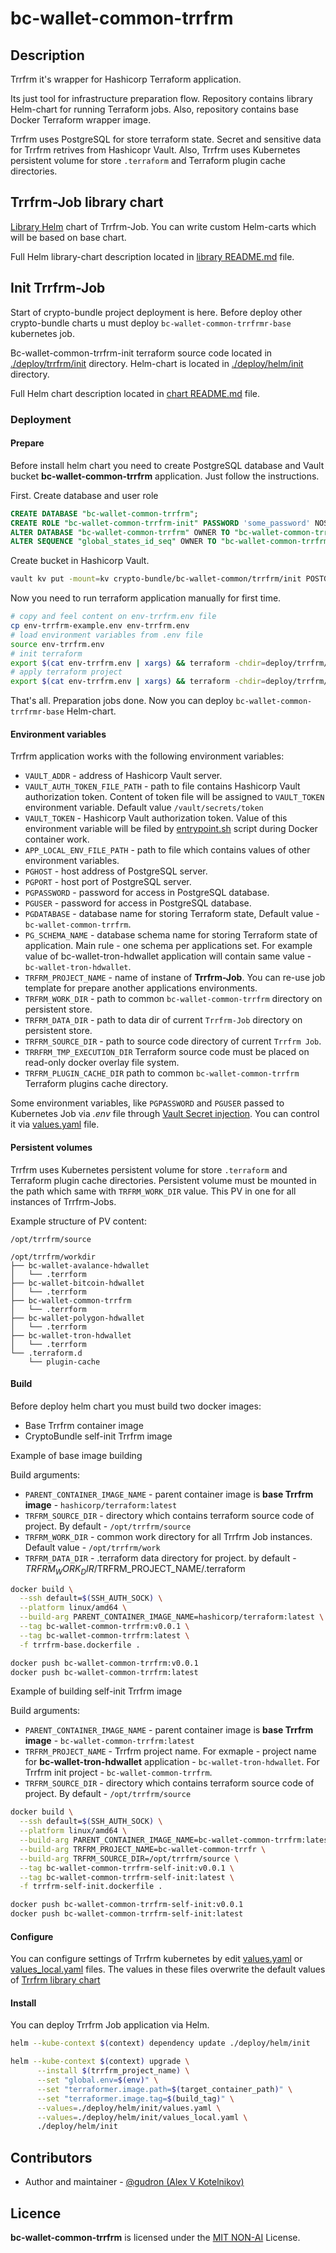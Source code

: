 # bc-wallet-common-trrfrm

## Description

Trrfrm it's wrapper for Hashicorp Terraform application.

Its just tool for infrastructure preparation flow. Repository contains library Helm-chart for running Terraform jobs. 
Also, repository contains base Docker Terraform wrapper image.

Trrfrm uses PostgreSQL for store terraform state.
Secret and sensitive data for Trrfrm retrives from Hashicopr Vault.
Also, Trrfrm uses Kubernetes persistent volume for store `.terraform` and Terraform plugin cache directories.

## Trrfrm-Job library chart

[Library Helm](./deploy/helm/library/Chart.yaml) chart of Trrfrm-Job. You can write custom Helm-carts which will be based on base chart.

Full Helm library-chart description located in [library README.md](./deploy/helm/library/README.md) file.

## Init Trrfrm-Job

Start of crypto-bundle project deployment is here. Before deploy other crypto-bundle charts u must deploy `bc-wallet-common-trrfrmr-base` kubernetes job.

Bc-wallet-common-trrfrm-init terraform source code located in [./deploy/trrfrm/init](./deploy/trrfrm/init) directory.
Helm-chart is located in [./deploy/helm/init](./deploy/helm/init) directory.

Full Helm chart description located in [chart README.md](./deploy/helm/init/README.md) file.

### Deployment

#### Prepare
Before install helm chart you need to create PostgreSQL database and Vault bucket **bc-wallet-common-trrfrm** application.
Just follow the instructions.

First. Create database and user role
```sql
CREATE DATABASE "bc-wallet-common-trrfrm";
CREATE ROLE "bc-wallet-common-trrfrm-init" PASSWORD 'some_password' NOSUPERUSER CREATEDB CREATEROLE INHERIT LOGIN;
ALTER DATABASE "bc-wallet-common-trrfrm" OWNER TO "bc-wallet-common-trrfrm-init";
ALTER SEQUENCE "global_states_id_seq" OWNER TO "bc-wallet-common-trrfrm-init";
```
Create bucket in Hashicorp Vault.
```bash
vault kv put -mount=kv crypto-bundle/bc-wallet-common/trrfrm/init POSTGRESQL_PASSWORD=some_password POSTGRESQL_USERNAME=bc-wallet-common-trrfrm-init
```
Now you need to run terraform application manually for first time.

```bash
# copy and feel content on env-trrfrm.env file
cp env-trrfrm-example.env env-trrfrm.env
# load environment variables from .env file
source env-trrfrm.env
# init terraform 
export $(cat env-trrfrm.env | xargs) && terraform -chdir=deploy/trrfrm/init init
# apply terraform project
export $(cat env-trrfrm.env | xargs) && terraform -chdir=deploy/trrfrm/init apply
```

That's all. Preparation jobs done. Now you can deploy `bc-wallet-common-trrfrmr-base` Helm-chart.

#### Environment variables

Trrfrm application works with the following environment variables:

* `VAULT_ADDR` - address of Hashicorp Vault server.
* `VAULT_AUTH_TOKEN_FILE_PATH` - path to file contains Hashicorp Vault authorization token.
  Content of token file will be assigned to `VAULT_TOKEN` environment variable. Default value `/vault/secrets/token`
* `VAULT_TOKEN` - Hashicorp Vault authorization token. Value of this environment variable will be filed by [entrypoint.sh](entrypoint.sh) script during Docker container work.
* `APP_LOCAL_ENV_FILE_PATH` - path to file which contains values of other environment variables.
* `PGHOST` - host address of PostgreSQL server.
* `PGPORT` - host port of PostgreSQL server.
* `PGPASSWORD` - password for access in PostgreSQL database.
* `PGUSER` - password for access in PostgreSQL database.
* `PGDATABASE` - database name for storing Terraform state, Default value - `bc-wallet-common-trrfrm`.
* `PG_SCHEMA_NAME` - database schema name for storing Terraform state of application. Main rule - one schema per applications set.
  For example value of bc-wallet-tron-hdwallet application will contain same value - `bc-wallet-tron-hdwallet`.
* `TRFRM_PROJECT_NAME` - name of instane of **Trrfrm-Job**. You can re-use job template for prepare another applications environments.
* `TRFRM_WORK_DIR` - path to common `bc-wallet-common-trrfrm` directory on persistent store.
* `TRFRM_DATA_DIR` - path to data dir of current `Trrfrm-Job` directory on persistent store.
* `TRFRM_SOURCE_DIR` - path to source code directory of current `Trrfrm Job`.
* `TRRFRM_TMP_EXECUTION_DIR`
  Terraform source code must be placed on read-only docker overlay file system.
* `TRFRM_PLUGIN_CACHE_DIR` path to common `bc-wallet-common-trrfrm` Terraform plugins cache directory.

Some environment variables, like `PGPASSWORD` and `PGUSER` passed to Kubernetes Job via _.env_ file
through [Vault Secret injection](https://developer.hashicorp.com/vault/docs/platform/k8s/injector/examples).
You can control it via [values.yaml](deploy/helm/library/values.yaml) file.

#### Persistent volumes

Trrfrm uses Kubernetes persistent volume for store `.terraform` and Terraform plugin cache directories. 
Persistent volume must be mounted in the path which same with `TRFRM_WORK_DIR` value. This PV in one for all instances of Trrfrm-Jobs.

Example structure of PV content:

```text
/opt/trrfrm/source

/opt/trrfrm/workdir
├── bc-wallet-avalance-hdwallet
│   └── .terrform
├── bc-wallet-bitcoin-hdwallet
│   └── .terrform
├── bc-wallet-common-trrfrm
│   └── .terrform
├── bc-wallet-polygon-hdwallet
│   └── .terrform
├── bc-wallet-tron-hdwallet
│   └── .terrform
└── .terraform.d
    └── plugin-cache
```

#### Build

Before deploy helm chart you must build two docker images:
* Base Trrfrm container image
* CryptoBundle self-init Trrfrm image

Example of base image building

Build arguments:
* `PARENT_CONTAINER_IMAGE_NAME` - parent container image is **base Trrfrm image** - `hashicorp/terraform:latest`
* `TRFRM_SOURCE_DIR` - directory which contains terraform source code of project. By default - `/opt/trrfrm/source`
* `TRFRM_WORK_DIR` - common work directory for all Trrfrm Job instances. Default value - `/opt/trrfrm/work`
* `TRFRM_DATA_DIR` - .terraform data directory for project. by default - $TRFRM_WORK_DIR/$TRFRM_PROJECT_NAME/.terraform

```bash
docker build \
  --ssh default=$(SSH_AUTH_SOCK) \
  --platform linux/amd64 \
  --build-arg PARENT_CONTAINER_IMAGE_NAME=hashicorp/terraform:latest \
  --tag bc-wallet-common-trrfrm:v0.0.1 \
  --tag bc-wallet-common-trrfrm:latest \
  -f trrfrm-base.dockerfile .

docker push bc-wallet-common-trrfrm:v0.0.1
docker push bc-wallet-common-trrfrm:latest
```

Example of building self-init Trrfrm image

Build arguments:
* `PARENT_CONTAINER_IMAGE_NAME` - parent container image is **base Trrfrm image** - `bc-wallet-common-trrfrm:latest`
* `TRFRM_PROJECT_NAME` - Trrfrm project name. For exmaple - project name for **bc-wallet-tron-hdwallet** application - `bc-wallet-tron-hdwallet`.
  For Trrfrm init project - `bc-wallet-common-trrfrm`.
* `TRFRM_SOURCE_DIR` - directory which contains terraform source code of project. By default - `/opt/trrfrm/source`

```bash
docker build \
  --ssh default=$(SSH_AUTH_SOCK) \
  --platform linux/amd64 \
  --build-arg PARENT_CONTAINER_IMAGE_NAME=bc-wallet-common-trrfrm:latest \
  --build-arg TRFRM_PROJECT_NAME=bc-wallet-common-trrfr \
  --build-arg TRFRM_SOURCE_DIR=/opt/trrfrm/source \
  --tag bc-wallet-common-trrfrm-self-init:v0.0.1 \
  --tag bc-wallet-common-trrfrm-self-init:latest \
  -f trrfrm-self-init.dockerfile .

docker push bc-wallet-common-trrfrm-self-init:v0.0.1
docker push bc-wallet-common-trrfrm-self-init:latest
```

#### Configure
You can configure settings of Trrfrm kubernetes by edit [values.yaml](./deploy/helm/init/values.yaml) or
[values_local.yaml](./deploy/helm/init/values_local.yaml) files.
The values in these files overwrite the default values of [Trrfrm library chart](./deploy/helm/library/Chart.yaml)

#### Install
You can deploy Trrfrm Job application via Helm.

```bash
helm --kube-context $(context) dependency update ./deploy/helm/init

helm --kube-context $(context) upgrade \
      --install $(trrfrm_project_name) \
      --set "global.env=$(env)" \
      --set "terraformer.image.path=$(target_container_path)" \
      --set "terraformer.image.tag=$(build_tag)" \
      --values=./deploy/helm/init/values.yaml \
      --values=./deploy/helm/init/values_local.yaml \
      ./deploy/helm/init
```

## Contributors
* Author and maintainer - [@gudron (Alex V Kotelnikov)](https://github.com/gudron)

## Licence

**bc-wallet-common-trrfrm** is licensed under the [MIT NON-AI](./LICENSE) License.